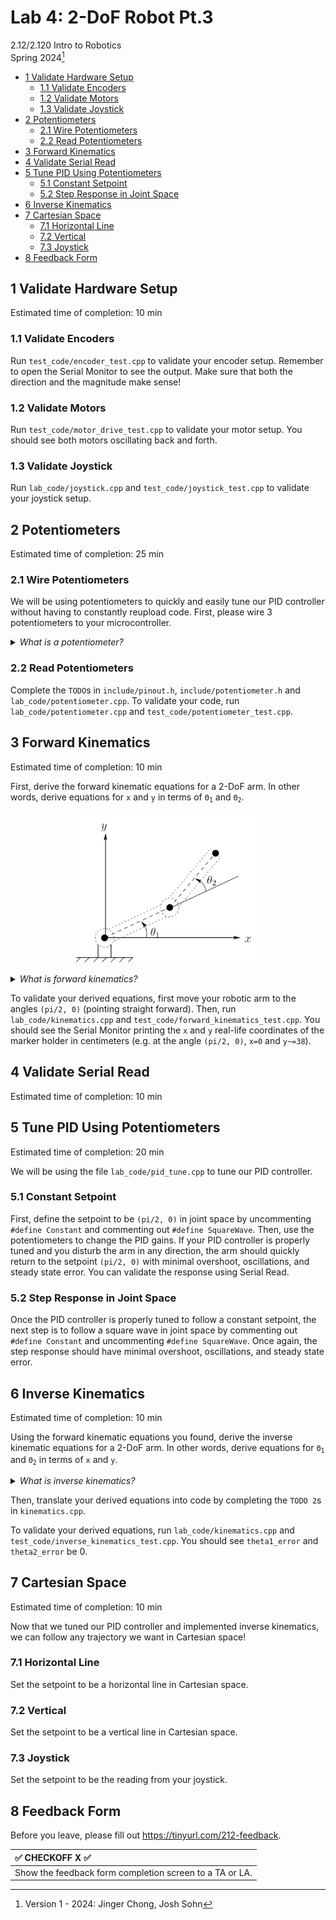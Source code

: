 # Lab 4: 2-DoF Robot Pt.3

2.12/2.120 Intro to Robotics  
Spring 2024[^1]

- [1 Validate Hardware Setup](#1-validate-hardware-setup)
  - [1.1 Validate Encoders](#11-validate-encoders)
  - [1.2 Validate Motors](#12-validate-motors)
  - [1.3 Validate Joystick](#13-validate-joystick)
- [2 Potentiometers](#2-potentiometers)
  - [2.1 Wire Potentiometers](#21-wire-potentiometers)
  - [2.2 Read Potentiometers](#22-read-potentiometers)
- [3 Forward Kinematics](#3-forward-kinematics)
- [4 Validate Serial Read](#4-validate-serial-read)
- [5 Tune PID Using Potentiometers](#5-tune-pid-using-potentiometers)
  - [5.1 Constant Setpoint](#51-constant-setpoint)
  - [5.2 Step Response in Joint Space](#52-step-response-in-joint-space)
- [6 Inverse Kinematics](#6-inverse-kinematics)
- [7 Cartesian Space](#7-cartesian-space)
  - [7.1 Horizontal Line](#71-horizontal-line)
  - [7.2 Vertical](#72-vertical)
  - [7.3 Joystick](#73-joystick)
- [8 Feedback Form](#8-feedback-form)

## 1 Validate Hardware Setup
Estimated time of completion: 10 min

### 1.1 Validate Encoders
Run `test_code/encoder_test.cpp` to validate your encoder setup. Remember to open the Serial Monitor to see the output. Make sure that both the direction and the magnitude make sense!

### 1.2 Validate Motors
Run `test_code/motor_drive_test.cpp` to validate your motor setup. You should see both motors oscillating back and forth.

### 1.3 Validate Joystick
Run `lab_code/joystick.cpp` and `test_code/joystick_test.cpp` to validate your joystick setup.

## 2 Potentiometers
Estimated time of completion: 25 min

### 2.1 Wire Potentiometers

We will be using potentiometers to quickly and easily tune our PID controller without having to constantly reupload code. First, please wire 3 potentiometers to your microcontroller.

<details>
    <summary><i> What is a potentiometer?</i>
    </summary>
  A potentiometer is an electrical component that functions as a variable resistor or a voltage divider. It consists of a resistive element, such as a carbon track, and a movable wiper contact that slides along the element. By moving the wiper, you can change the resistance between the wiper and each end of the track, which allows you to adjust the level of current flowing through a circuit, or to change the voltage at the wiper, which can be used to control various devices such as the volume on a radio or the position of a servo motor in robotics.
  </details>

### 2.2 Read Potentiometers
Complete the `TODO`s in `include/pinout.h`, `include/potentiometer.h` and `lab_code/potentiometer.cpp`. To validate your code, run `lab_code/potentiometer.cpp` and `test_code/potentiometer_test.cpp`.

## 3 Forward Kinematics
Estimated time of completion: 10 min

First, derive the forward kinematic equations for a 2-DoF arm. In other words, derive equations for `x` and `y` in terms of <code>Θ<sub>1</sub></code> and <code>Θ<sub>2</sub></code>.

<p align="center">
<img src="./.images/2dofarm.png" alt="drawing" width="300"/>
</p>

<details>
<summary><i> What is forward kinematics? </i></summary>

Forward kinematics answers the question, "Given the angles of the robot's joints, what are the x, y coordinates of the robot's hand?" For more, refer to lecture 2!

</details>

To validate your derived equations, first move your robotic arm to the angles `(pi/2, 0)` (pointing straight forward). Then, run `lab_code/kinematics.cpp` and `test_code/forward_kinematics_test.cpp`. You should see the Serial Monitor printing the `x` and `y` real-life coordinates of the marker holder in centimeters (e.g. at the angle `(pi/2, 0)`, `x=0` and `y~=38`).

## 4 Validate Serial Read
Estimated time of completion: 10 min


## 5 Tune PID Using Potentiometers
Estimated time of completion: 20 min

We will be using the file `lab_code/pid_tune.cpp` to tune our PID controller.

### 5.1 Constant Setpoint
First, define the setpoint to be `(pi/2, 0)` in joint space by uncommenting `#define Constant` and commenting out `#define SquareWave`. Then, use the potentiometers to change the PID gains. If your PID controller is properly tuned and you disturb the arm in any direction, the arm should quickly return to the setpoint `(pi/2, 0)` with minimal overshoot, oscillations, and steady state error. You can validate the response using Serial Read.

### 5.2 Step Response in Joint Space
Once the PID controller is properly tuned to follow a constant setpoint, the next step is to follow a square wave in joint space by commenting out `#define Constant` and uncommenting `#define SquareWave`. Once again, the step response should have minimal overshoot, oscillations, and steady state error.

## 6 Inverse Kinematics
Estimated time of completion: 10 min

Using the forward kinematic equations you found, derive the inverse kinematic equations for a 2-DoF arm. In other words, derive equations for <code>Θ<sub>1</sub></code> and <code>Θ<sub>2</sub></code> in terms of `x` and `y`.

<details>
<summary><i> What is inverse kinematics? </i></summary>

It's the opposite of forward kinematics!
Put simply, forward inverse kinematics answers the question, "Given the desired x,y coordinates of the robot's hand, what should the angles of the robot's joints be?" For more, refer to lecture 2!

</details>

Then, translate your derived equations into code by completing the `TODO 2`s in `kinematics.cpp`.

To validate your derived equations, run `lab_code/kinematics.cpp` and `test_code/inverse_kinematics_test.cpp`. You should see `theta1_error` and `theta2_error` be 0.

## 7 Cartesian Space
Estimated time of completion: 10 min

Now that we tuned our PID controller and implemented inverse kinematics, we can follow any trajectory we want in Cartesian space!

### 7.1 Horizontal Line
Set the setpoint to be a horizontal line in Cartesian space.

### 7.2 Vertical 
Set the setpoint to be a vertical line in Cartesian space.

### 7.3 Joystick
Set the setpoint to be the reading from your joystick.

## 8 Feedback Form

Before you leave, please fill out https://tinyurl.com/212-feedback. 

| :white_check_mark: CHECKOFF X :white_check_mark:   |
|:---------------------------------------------------|
| Show the feedback form completion screen to a TA or LA. |


[^1]: Version 1 - 2024: Jinger Chong, Josh Sohn
